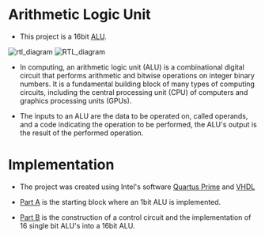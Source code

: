 # Arithmetic Logic Unit

* This project is a 16bit [ALU](https://en.wikipedia.org/wiki/Arithmetic_logic_unit).

![rtl_diagram](https://user-images.githubusercontent.com/81590123/184473481-9255ba1b-cbd7-4063-97d7-f28e2def0fe2.png)
![RTL_diagram](https://user-images.githubusercontent.com/81590123/184473491-21f1df3d-6b99-4b3a-ae7b-61a99e6dfad0.png)


* In computing, an arithmetic logic unit (ALU) is a combinational digital circuit that performs arithmetic and bitwise operations on integer binary numbers.  It is a fundamental building block of many types of computing circuits, including the central processing unit (CPU) of computers and graphics processing units (GPUs).

* The inputs to an ALU are the data to be operated on, called operands, and a code indicating the operation to be performed, the ALU's output is the result of the performed operation.

# Implementation

* The project was created using Intel's software [Quartus Prime](https://www.intel.com/content/www/us/en/products/details/fpga/development-tools/quartus-prime.html) and [VHDL](https://en.wikipedia.org/wiki/VHDL)

* [Part A](https://github.com/TrifonisAth/University_Projects/tree/main/Digital_systems_design/PART_A) is the starting block where an 1bit ALU is implemented.
* [Part B](https://github.com/TrifonisAth/University_Projects/tree/main/Digital_systems_design/PART_B) is the construction of a control circuit and the implementation of 16 single bit ALU's into a 16bit ALU.
